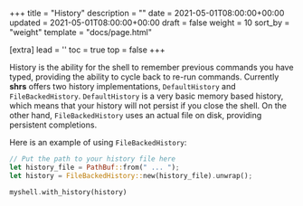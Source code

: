 +++
title = "History"
description = ""
date = 2021-05-01T08:00:00+00:00
updated = 2021-05-01T08:00:00+00:00
draft = false
weight = 10
sort_by = "weight"
template = "docs/page.html"

[extra]
lead = ''
toc = true
top = false
+++

History is the ability for the shell to remember previous commands you have
typed, providing the ability to cycle back to re-run commands. Currently
**shrs** offers two history implementations, `DefaultHistory` and
`FileBackedHistory`. `DefaultHistory` is a very basic memory based history,
which means that your history will not persist if you close the shell. On the
other hand, `FileBackedHistory` uses an actual file on disk, providing
persistent completions.

Here is an example of using `FileBackedHistory`:
```rust
// Put the path to your history file here
let history_file = PathBuf::from(" ... ");
let history = FileBackedHistory::new(history_file).unwrap();

myshell.with_history(history)
```
